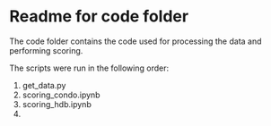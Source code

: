 # Readme for code folder

The code folder contains the code used for processing the data and performing scoring.

The scripts were run in the following order:

1. get_data.py
2. scoring_condo.ipynb
3. scoring_hdb.ipynb
4. 